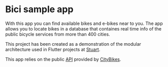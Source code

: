 # Bici sample app

With this app you can find available bikes and e-bikes near to you. The app allows you
to locate bikes in a database that containes real time info of the public bicycle
services from more than 400 cities.

This project has been created as a demonstration of the modular architecture used
in Flutter projects at [Stuart](https://stuart.com/blog/tech/).

This app relies on the public [API](http://api.citybik.es/v2/) provided by
[CityBikes](https://citybik.es/).
